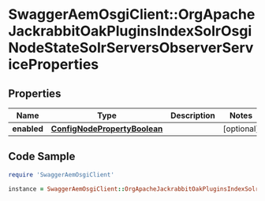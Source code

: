 # SwaggerAemOsgiClient::OrgApacheJackrabbitOakPluginsIndexSolrOsgiNodeStateSolrServersObserverServiceProperties

## Properties

Name | Type | Description | Notes
------------ | ------------- | ------------- | -------------
**enabled** | [**ConfigNodePropertyBoolean**](ConfigNodePropertyBoolean.md) |  | [optional] 

## Code Sample

```ruby
require 'SwaggerAemOsgiClient'

instance = SwaggerAemOsgiClient::OrgApacheJackrabbitOakPluginsIndexSolrOsgiNodeStateSolrServersObserverServiceProperties.new(enabled: null)
```


